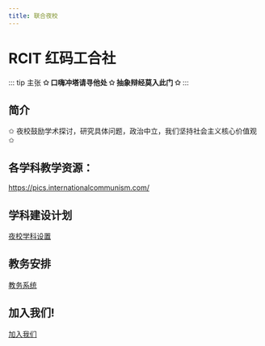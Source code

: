 ```yaml
---
title: 联合夜校
---
```


# RCIT 红码工合社

::: tip 主张
**✩ 口嗨冲塔请寻他处 ✩ 抽象辩经莫入此门 ✩**
:::

## 简介

✩ 夜校鼓励学术探讨，研究具体问题，政治中立，我们坚持社会主义核心价值观 ✩

## 各学科教学资源：

https://pics.internationalcommunism.com/

## 学科建设计划

[夜校学科设置](/archives/plan.html)


## 教务安排

[教务系统](/archives/plan.html)


## 加入我们!

[加入我们](/join.html)
